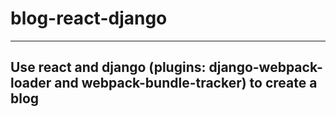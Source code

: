 # blog-react-django
--------------------
## Use react and django (plugins: django-webpack-loader and webpack-bundle-tracker) to create a blog
